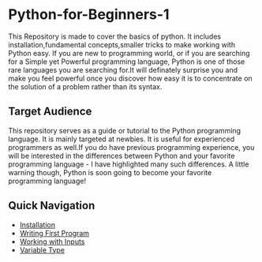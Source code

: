 # Python-for-Beginners-1
This Repository is made to cover the basics of python. It includes installation,fundamental concepts,smaller tricks to make working with Python easy.
If you are new to programming world, or if you are searching for a Simple yet Powerful programming language, Python is one of those rare languages you are searching for.It will definately surprise you and make you feel powerful once you discover how easy it is to concentrate on the solution of a problem rather than its syntax.
## Target Audience
This repository serves as a guide or tutorial to the Python programming language. It is mainly targeted at newbies. It is useful for experienced programmers as well.If you do have previous programming experience, you will be interested in the differences between Python and your favorite programming language - I have highlighted many such differences. A little warning though, Python is soon going to become your favorite programming language!
## Quick Navigation

* [Installation](https://github.com/satyakipal/Python-for-Beginners-1/blob/master/installation.md)
* [Writing First Program](https://github.com/satyakipal/Python-for-Beginners-1/blob/master/Writing_first_program.md) 
* [Working with Inputs](https://github.com/satyakipal/Python-for-Beginners-1/blob/master/Working%20with%20Inputs.md)
* [Variable Type](https://github.com/satyakipal/Python-for-Beginners-1/blob/master/variable%20types.md)

